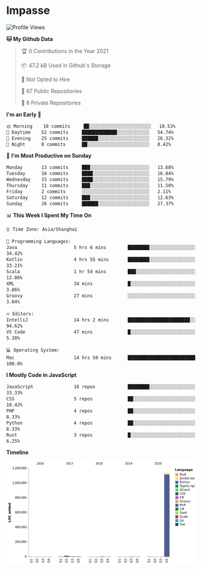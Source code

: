 # Impasse

<!--START_SECTION:waka-->
![Profile Views](http://img.shields.io/badge/Profile%20Views-5-blue)

**🐱 My Github Data** 

> 🏆 0 Contributions in the Year 2021
 > 
> 📦 47.2 kB Used in Github's Storage 
 > 
> 🚫 Not Opted to Hire
 > 
> 📜 67 Public Repositories 
 > 
> 🔑 8 Private Repositories  
 > 
**I'm an Early 🐤** 

```text
🌞 Morning    10 commits     ██░░░░░░░░░░░░░░░░░░░░░░░   10.53% 
🌆 Daytime    52 commits     █████████████░░░░░░░░░░░░   54.74% 
🌃 Evening    25 commits     ██████░░░░░░░░░░░░░░░░░░░   26.32% 
🌙 Night      8 commits      ██░░░░░░░░░░░░░░░░░░░░░░░   8.42%

```
📅 **I'm Most Productive on Sunday** 

```text
Monday       13 commits     ███░░░░░░░░░░░░░░░░░░░░░░   13.68% 
Tuesday      16 commits     ████░░░░░░░░░░░░░░░░░░░░░   16.84% 
Wednesday    15 commits     ████░░░░░░░░░░░░░░░░░░░░░   15.79% 
Thursday     11 commits     ███░░░░░░░░░░░░░░░░░░░░░░   11.58% 
Friday       2 commits      ░░░░░░░░░░░░░░░░░░░░░░░░░   2.11% 
Saturday     12 commits     ███░░░░░░░░░░░░░░░░░░░░░░   12.63% 
Sunday       26 commits     ██████░░░░░░░░░░░░░░░░░░░   27.37%

```


📊 **This Week I Spent My Time On** 

```text
⌚︎ Time Zone: Asia/Shanghai

💬 Programming Languages: 
Java                     5 hrs 6 mins        ████████░░░░░░░░░░░░░░░░░   34.42% 
Kotlin                   4 hrs 55 mins       ████████░░░░░░░░░░░░░░░░░   33.21% 
Scala                    1 hr 54 mins        ███░░░░░░░░░░░░░░░░░░░░░░   12.86% 
XML                      34 mins             █░░░░░░░░░░░░░░░░░░░░░░░░   3.86% 
Groovy                   27 mins             ░░░░░░░░░░░░░░░░░░░░░░░░░   3.04%

🔥 Editors: 
IntelliJ                 14 hrs 2 mins       ███████████████████████░░   94.62% 
VS Code                  47 mins             █░░░░░░░░░░░░░░░░░░░░░░░░   5.38%

💻 Operating System: 
Mac                      14 hrs 50 mins      █████████████████████████   100.0%

```

**I Mostly Code in JavaScript** 

```text
JavaScript               16 repos            ████████░░░░░░░░░░░░░░░░░   33.33% 
CSS                      5 repos             ██░░░░░░░░░░░░░░░░░░░░░░░   10.42% 
PHP                      4 repos             ██░░░░░░░░░░░░░░░░░░░░░░░   8.33% 
Python                   4 repos             ██░░░░░░░░░░░░░░░░░░░░░░░   8.33% 
Rust                     3 repos             █░░░░░░░░░░░░░░░░░░░░░░░░   6.25%

```


**Timeline**

![Chart not found](https://raw.githubusercontent.com/impasse/impasse/master/charts/bar_graph.png) 


<!--END_SECTION:waka-->
